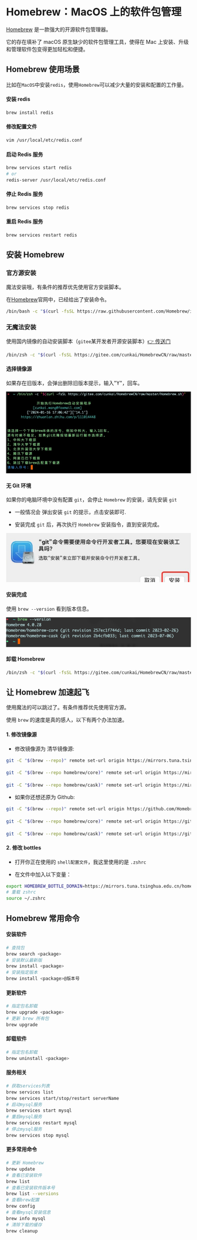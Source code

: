 # Homebrew：MacOS 上的软件包管理

[Homebrew](https://brew.sh/) 是一款强大的开源软件包管理器。

它的存在填补了 macOS 原生缺少的软件包管理工具，使得在 Mac 上安装、升级和管理软件包变得更加轻松和便捷。

## Homebrew 使用场景

比如在`MacOS`中安装`redis`，使用`Homebrew`可以减少大量的安装和配置的工作量。

#### 安装 redis

```bash
brew install redis
```

#### 修改配置文件

```bash
vim /usr/local/etc/redis.conf
```

#### 启动 Redis 服务

```bash
brew services start redis
# or
redis-server /usr/local/etc/redis.conf
```

#### 停止 Redis 服务

```bash
brew services stop redis
```

#### 重启 Redis 服务

```bash
brew services restart redis
```

## 安装 Homebrew

### 官方源安装

魔法安装哦，有条件的推荐优先使用官方安装脚本。

在[Homebrew](https://brew.sh/)官网中，已经给出了安装命令。

```bash
/bin/bash -c "$(curl -fsSL https://raw.githubusercontent.com/Homebrew/install/HEAD/install.sh)"
```

### 无魔法安装

使用国内镜像的自动安装脚本（`gitee`某开发者开源安装脚本）[👉 传送门](https://gitee.com/cunkai/HomebrewCN)

```bash
/bin/zsh -c "$(curl -fsSL https://gitee.com/cunkai/HomebrewCN/raw/master/Homebrew.sh)"
```

#### 选择镜像源

如果存在旧版本，会弹出删除旧版本提示，输入"Y"，回车。

![](./assets/homebrew-install.jpg)

#### 无 Git 环境

如果你的电脑环境中没有配置 `git`，会停止 `Homebrew` 的安装，请先安装 `git`

- 一般情况会 弹出安装 `git` 的提示，点击安装即可.

- 安装完成 `git` 后，再次执行 `Homebrew` 安装指令，直到安装完成。

![](./assets/homebrew-git.jpg)

#### 安装完成

使用 `brew --version` 看到版本信息。

![](./assets/homebrew-version.jpg)

#### 卸载 Homebrew

```bash
/bin/zsh -c "$(curl -fsSL https://gitee.com/cunkai/HomebrewCN/raw/master/HomebrewUninstall.sh)"
```

## 让 Homebrew 加速起飞

使用魔法的可以跳过了。有条件推荐优先使用官方源。

使用 `brew` 的速度是真的感人，以下有两个办法加速。

#### 1. 修改镜像源

- 修改镜像源为 清华镜像源:

```bash
git -C "$(brew --repo)" remote set-url origin https://mirrors.tuna.tsinghua.edu.cn/git/homebrew/brew.git

git -C "$(brew --repo homebrew/core)" remote set-url origin https://mirrors.tuna.tsinghua.edu.cn/git/homebrew/homebrew-core.git

git -C "$(brew --repo homebrew/cask)" remote set-url origin https://mirrors.tuna.tsinghua.edu.cn/git/homebrew/homebrew-cask.git
```

- 如果你还想还原为 Github:

```bash
git -C "$(brew --repo)" remote set-url origin https://github.com/Homebrew/brew.git

git -C "$(brew --repo homebrew/core)" remote set-url origin https://github.com/Homebrew/homebrew-core.git

git -C "$(brew --repo homebrew/cask)" remote set-url origin https://github.com/Homebrew/homebrew-cask.git
```

#### 2. 修改 bottles

- 打开你正在使用的 `shell配置文件`，我这里使用的是 `.zshrc`

- 在文件中加入以下变量：

```bash
export HOMEBREW_BOTTLE_DOMAIN=https://mirrors.tuna.tsinghua.edu.cn/homebrew-bottles
# 重载 zshrc
source ~/.zshrc
```

## Homebrew 常用命令

#### 安装软件

```bash
# 查找包
brew search <package>
# 安装默认最新版
brew install <package>
# 安装指定版本
brew install <package>@版本号
```

#### 更新软件

```bash
# 指定包名卸载
brew upgrade <package>
# 更新 brew 所有包
brew upgrade
```

#### 卸载软件

```bash
# 指定包名卸载
brew uninstall <package>
```

#### 服务相关

```bash
# 获取services列表
brew services list 
brew services start/stop/restart serverName
# 启动mysql服务
brew services start mysql 
# 重启mysql服务
brew services restart mysql
# 停止mysql服务
brew services stop mysql
```

#### 更多常用命令

```bash
# 更新 Homebrew
brew update
# 查看已安装软件
brew list
# 查看已安装软件版本号
brew list --versions
# 查看brew配置
brew config 
# 查看mysql安装信息
brew info mysql
# 清除下载的缓存
brew cleanup 
```
